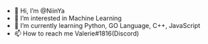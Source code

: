 - 👋 Hi, I’m @NiinYa
- 👀 I’m interested in Machine Learning
- 🌱 I’m currently learning Python, GO Language, C++, JavaScript
- 📫 How to reach me Valerie#1816(Discord)

<!---
NiinYa/NiinYa is a ✨ special ✨ repository because its `README.md` (this file) appears on your GitHub profile.
You can click the Preview link to take a look at your changes.
--->

